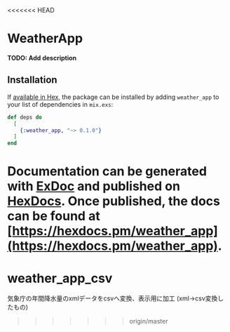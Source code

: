 <<<<<<< HEAD
# WeatherApp

**TODO: Add description**

## Installation

If [available in Hex](https://hex.pm/docs/publish), the package can be installed
by adding `weather_app` to your list of dependencies in `mix.exs`:

```elixir
def deps do
  [
    {:weather_app, "~> 0.1.0"}
  ]
end
```

Documentation can be generated with [ExDoc](https://github.com/elixir-lang/ex_doc)
and published on [HexDocs](https://hexdocs.pm). Once published, the docs can
be found at [https://hexdocs.pm/weather_app](https://hexdocs.pm/weather_app).
=======
# weather_app_csv

気象庁の年間降水量のxmlデータをcsvへ変換、表示用に加工
(xml→csv変換したもの)
>>>>>>> origin/master

